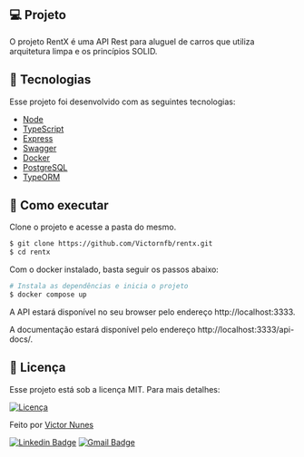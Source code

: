 ## 💻 Projeto

O projeto RentX é uma API Rest para aluguel de carros que utiliza arquitetura limpa e os princípios SOLID.

## 🧪 Tecnologias

Esse projeto foi desenvolvido com as seguintes tecnologias:

- [Node](https://nodejs.org/en/)
- [TypeScript](https://www.typescriptlang.org/)
- [Express](https://expressjs.com/pt-br/)
- [Swagger](https://swagger.io/)
- [Docker](https://www.docker.com/)
- [PostgreSQL](https://www.postgresql.org/)
- [TypeORM](https://typeorm.io/)

## 🚀 Como executar

Clone o projeto e acesse a pasta do mesmo.

```bash
$ git clone https://github.com/Victornfb/rentx.git
$ cd rentx
```

Com o docker instalado, basta seguir os passos abaixo:

```bash
# Instala as dependências e inicia o projeto
$ docker compose up
```

A API estará disponível no seu browser pelo endereço http://localhost:3333.

A documentação estará disponível pelo endereço http://localhost:3333/api-docs/.

## 📝 Licença

Esse projeto está sob a licença MIT. Para mais detalhes:

<a href="https://opensource.org/licenses/MIT" target="_blank"><img alt="Licença" src="https://img.shields.io/badge/license-MIT-0a66c2?style=flat-square"></a>

Feito por [Victor Nunes](https://victornfb.com.br/)

[![Linkedin Badge](https://img.shields.io/badge/-Victor%20Nunes-0a66c2?style=flat-square&logo=Linkedin&logoColor=white&link=https://www.linkedin.com/in/victornfb/)](https://www.linkedin.com/in/victornfb/)
[![Gmail Badge](https://img.shields.io/badge/-victornfb@outlook.com-ea4435?style=flat-square&logo=Gmail&logoColor=white&link=mailto:victornfb@outlook.com)](mailto:victornfb@outlook.com)
